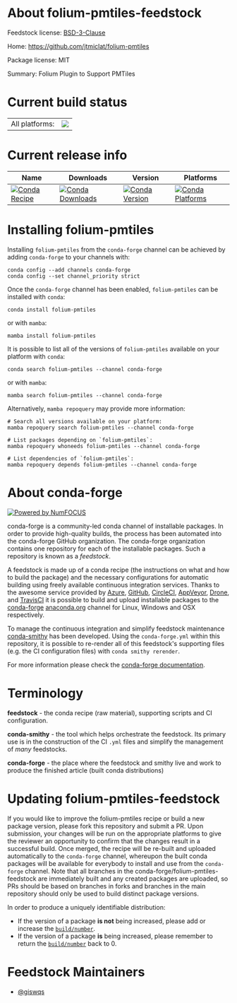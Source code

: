 About folium-pmtiles-feedstock
==============================

Feedstock license: [BSD-3-Clause](https://github.com/conda-forge/folium-pmtiles-feedstock/blob/main/LICENSE.txt)

Home: https://github.com/jtmiclat/folium-pmtiles

Package license: MIT

Summary: Folium Plugin to Support PMTiles

Current build status
====================


<table><tr><td>All platforms:</td>
    <td>
      <a href="https://dev.azure.com/conda-forge/feedstock-builds/_build/latest?definitionId=20809&branchName=main">
        <img src="https://dev.azure.com/conda-forge/feedstock-builds/_apis/build/status/folium-pmtiles-feedstock?branchName=main">
      </a>
    </td>
  </tr>
</table>

Current release info
====================

| Name | Downloads | Version | Platforms |
| --- | --- | --- | --- |
| [![Conda Recipe](https://img.shields.io/badge/recipe-folium--pmtiles-green.svg)](https://anaconda.org/conda-forge/folium-pmtiles) | [![Conda Downloads](https://img.shields.io/conda/dn/conda-forge/folium-pmtiles.svg)](https://anaconda.org/conda-forge/folium-pmtiles) | [![Conda Version](https://img.shields.io/conda/vn/conda-forge/folium-pmtiles.svg)](https://anaconda.org/conda-forge/folium-pmtiles) | [![Conda Platforms](https://img.shields.io/conda/pn/conda-forge/folium-pmtiles.svg)](https://anaconda.org/conda-forge/folium-pmtiles) |

Installing folium-pmtiles
=========================

Installing `folium-pmtiles` from the `conda-forge` channel can be achieved by adding `conda-forge` to your channels with:

```
conda config --add channels conda-forge
conda config --set channel_priority strict
```

Once the `conda-forge` channel has been enabled, `folium-pmtiles` can be installed with `conda`:

```
conda install folium-pmtiles
```

or with `mamba`:

```
mamba install folium-pmtiles
```

It is possible to list all of the versions of `folium-pmtiles` available on your platform with `conda`:

```
conda search folium-pmtiles --channel conda-forge
```

or with `mamba`:

```
mamba search folium-pmtiles --channel conda-forge
```

Alternatively, `mamba repoquery` may provide more information:

```
# Search all versions available on your platform:
mamba repoquery search folium-pmtiles --channel conda-forge

# List packages depending on `folium-pmtiles`:
mamba repoquery whoneeds folium-pmtiles --channel conda-forge

# List dependencies of `folium-pmtiles`:
mamba repoquery depends folium-pmtiles --channel conda-forge
```


About conda-forge
=================

[![Powered by
NumFOCUS](https://img.shields.io/badge/powered%20by-NumFOCUS-orange.svg?style=flat&colorA=E1523D&colorB=007D8A)](https://numfocus.org)

conda-forge is a community-led conda channel of installable packages.
In order to provide high-quality builds, the process has been automated into the
conda-forge GitHub organization. The conda-forge organization contains one repository
for each of the installable packages. Such a repository is known as a *feedstock*.

A feedstock is made up of a conda recipe (the instructions on what and how to build
the package) and the necessary configurations for automatic building using freely
available continuous integration services. Thanks to the awesome service provided by
[Azure](https://azure.microsoft.com/en-us/services/devops/), [GitHub](https://github.com/),
[CircleCI](https://circleci.com/), [AppVeyor](https://www.appveyor.com/),
[Drone](https://cloud.drone.io/welcome), and [TravisCI](https://travis-ci.com/)
it is possible to build and upload installable packages to the
[conda-forge](https://anaconda.org/conda-forge) [anaconda.org](https://anaconda.org/)
channel for Linux, Windows and OSX respectively.

To manage the continuous integration and simplify feedstock maintenance
[conda-smithy](https://github.com/conda-forge/conda-smithy) has been developed.
Using the ``conda-forge.yml`` within this repository, it is possible to re-render all of
this feedstock's supporting files (e.g. the CI configuration files) with ``conda smithy rerender``.

For more information please check the [conda-forge documentation](https://conda-forge.org/docs/).

Terminology
===========

**feedstock** - the conda recipe (raw material), supporting scripts and CI configuration.

**conda-smithy** - the tool which helps orchestrate the feedstock.
                   Its primary use is in the construction of the CI ``.yml`` files
                   and simplify the management of *many* feedstocks.

**conda-forge** - the place where the feedstock and smithy live and work to
                  produce the finished article (built conda distributions)


Updating folium-pmtiles-feedstock
=================================

If you would like to improve the folium-pmtiles recipe or build a new
package version, please fork this repository and submit a PR. Upon submission,
your changes will be run on the appropriate platforms to give the reviewer an
opportunity to confirm that the changes result in a successful build. Once
merged, the recipe will be re-built and uploaded automatically to the
`conda-forge` channel, whereupon the built conda packages will be available for
everybody to install and use from the `conda-forge` channel.
Note that all branches in the conda-forge/folium-pmtiles-feedstock are
immediately built and any created packages are uploaded, so PRs should be based
on branches in forks and branches in the main repository should only be used to
build distinct package versions.

In order to produce a uniquely identifiable distribution:
 * If the version of a package **is not** being increased, please add or increase
   the [``build/number``](https://docs.conda.io/projects/conda-build/en/latest/resources/define-metadata.html#build-number-and-string).
 * If the version of a package **is** being increased, please remember to return
   the [``build/number``](https://docs.conda.io/projects/conda-build/en/latest/resources/define-metadata.html#build-number-and-string)
   back to 0.

Feedstock Maintainers
=====================

* [@giswqs](https://github.com/giswqs/)

